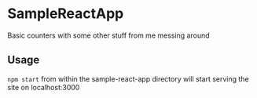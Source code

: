 # SampleReactApp
Basic counters with some other stuff from me messing around

## Usage
`npm start` from within the sample-react-app directory will start serving the site on localhost:3000
